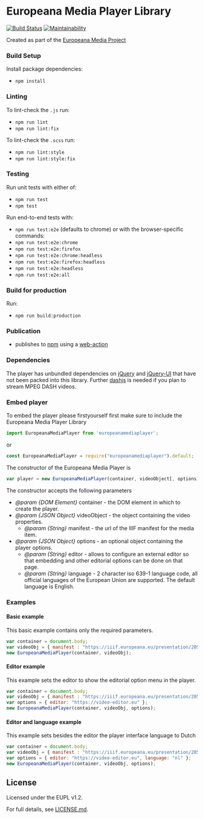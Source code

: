 # Europeana Media Player Library

[![Build Status](https://travis-ci.com/europeana/media-player.svg?branch=master)](https://travis-ci.com/europeana/media-player)
[![Maintainability](https://api.codeclimate.com/v1/badges/034304037fa168609682/maintainability)](https://codeclimate.com/github/europeana/media-player/maintainability)

Created as part of the [Europeana Media Project](https://pro.europeana.eu/project/europeana-media)

### Build Setup

Install package dependencies:
* `npm install`

### Linting
To lint-check the `.js` run:
* `npm run lint`
* `npm run lint:fix`

To lint-check the `.scss` run:

* `npm run lint:style`
* `npm run lint:style:fix`

### Testing

Run unit tests with either of:
* `npm run test`
* `npm test`

Run end-to-end tests with:
* `npm run test:e2e`
(defaults to chrome) or with the browser-specific commands:
* `npm run test:e2e:chrome`
* `npm run test:e2e:firefox`
* `npm run test:e2e:chrome:headless`
* `npm run test:e2e:firefox:headless`
* `npm run test:e2e:headless`
* `npm run test:e2e:all`

### Build for production

Run:
* `npm run build:production`

### Publication

* publishes to [npm](https://www.npmjs.com/package/europeanamediaplayer) using a [web-action](actions?query=workflow%3A%22Node.js+Package%22)

### Dependencies

The player has unbundled dependencies on [jQuery](https://www.npmjs.com/package/jquery) and [jQuery-UI](https://www.npmjs.com/package/webpack-jquery-ui) that have not been packed into this library. Further [dashjs](https://www.npmjs.com/package/dashjs) is needed if you plan to stream MPEG DASH videos.

### Embed player

To embed the player please firstyourself first make sure to include the Europeana Media Player Library

```javascript
import EuropeanaMediaPlayer from 'europeanamediaplayer';
```

or

```javascript
const EuropeanaMediaPlayer = require("europeanamediaplayer").default;
```

The constructor of the Europeana Media Player is

```javascript
var player = new EuropeanaMediaPlayer(container, videoObject[, options]);
```

The constructor accepts the following parameters

- _@param {DOM Element}_ container - the DOM element in which to create the player.
- _@param {JSON Object}_ videoObject - the object containing the video properties.
    - _@param {String}_ manifest - the url of the IIIF manifest for the media item.
- _@param {JSON Object}_ options - an optional object containing the player options.
    - _@param {String}_ editor - allows to configure an external editor so that embedding and other editorial options can be done on that page.
    - _@param {String}_ language - 2 character iso 639-1 language code, all official languages of the European Union are supported. The default language is English.


### Examples

#### Basic example

This basic example contains only the required parameters.

```javascript
var container = document.body;
var videoObj = { manifest : "https://iiif.europeana.eu/presentation/2051906/data_euscreenXL_http___openbeelden_nl_media_9972/manifest?format=3" };
new EuropeanaMediaPlayer(container, videoObj);
```

#### Editor example

This example sets the editor to show the editorial option menu in the player.

```javascript
var container = document.body;
var videoObj = { manifest : "https://iiif.europeana.eu/presentation/2051906/data_euscreenXL_http___openbeelden_nl_media_9972/manifest?format=3" };
var options = { editor: "https://video-editor.eu" };
new EuropeanaMediaPlayer(container, videoObj, options);
```

#### Editor and language example

This example sets besides the editor the player interface language to Dutch

```javascript
var container = document.body;
var videoObj = { manifest : "https://iiif.europeana.eu/presentation/2051906/data_euscreenXL_http___openbeelden_nl_media_9972/manifest?format=3" };
var options = { editor: "https://video-editor.eu", language: "nl" };
new EuropeanaMediaPlayer(container, videoObj, options);
```

## License

Licensed under the EUPL v1.2.

For full details, see [LICENSE.md](LICENSE.md).
